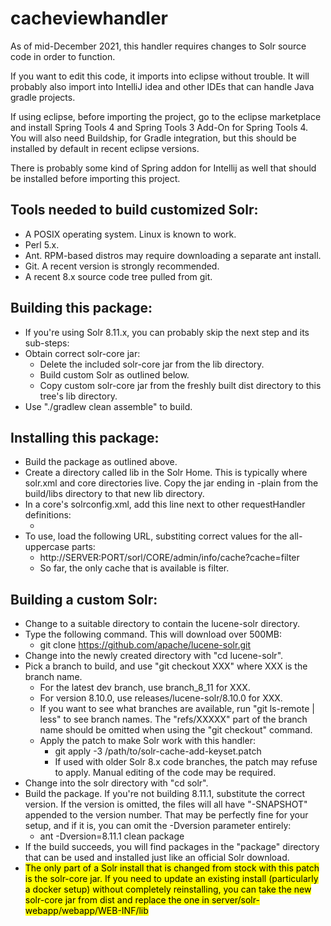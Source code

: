 # cacheviewhandler

As of mid-December 2021, this handler requires changes to Solr source code in order to function.

If you want to edit this code, it imports into eclipse without trouble.  It will probably also import into IntelliJ idea and other IDEs that can handle Java gradle projects.

If using eclipse, before importing the project, go to the eclipse marketplace and install Spring Tools 4 and Spring Tools 3 Add-On for Spring Tools 4.  You will also need Buildship, for Gradle integration, but this should be installed by default in recent eclipse versions.

There is probably some kind of Spring addon for Intellij as well that should be installed before importing this project.

## Tools needed to build customized Solr:

* A POSIX operating system.  Linux is known to work.
* Perl 5.x.
* Ant.  RPM-based distros may require downloading a separate ant install.
* Git.  A recent version is strongly recommended.
* A recent 8.x source code tree pulled from git.

## Building this package:

* If you're using Solr 8.11.x, you can probably skip the next step and its sub-steps:
* Obtain correct solr-core jar:
    * Delete the included solr-core jar from the lib directory.
    * Build custom Solr as outlined below.
    * Copy custom solr-core jar from the freshly built dist directory to this tree's lib directory.
* Use "./gradlew clean assemble" to build.

## Installing this package:

* Build the package as outlined above.
* Create a directory called lib in the Solr Home.  This is typically where solr.xml and core directories live.  Copy the jar ending in -plain from the build/libs directory to that new lib directory.
* In a core's solrconfig.xml, add this line next to other requestHandler definitions:
    * <requestHandler name="/admin/info/cache" class="org.elyograg.solr.handler.CacheViewHandler" />
* To use, load the following URL, substiting correct values for the all-uppercase parts:
    * http://SERVER:PORT/sorl/CORE/admin/info/cache?cache=filter
    * So far, the only cache that is available is filter.

## Building a custom Solr:

* Change to a suitable directory to contain the lucene-solr directory.
* Type the following command.  This will download over 500MB:
    * git clone https://github.com/apache/lucene-solr.git
* Change into the newly created directory with "cd lucene-solr".
* Pick a branch to build, and use "git checkout XXX" where XXX is the branch name.
    * For the latest dev branch, use branch_8_11 for XXX.
    * For version 8.10.0, use releases/lucene-solr/8.10.0 for XXX.
    * If you want to see what branches are available, run "git ls-remote | less" to see branch names.  The "refs/XXXXX" part of the branch name should be omitted when using the "git checkout" command.
    * Apply the patch to make Solr work with this handler:
        * git apply -3 /path/to/solr-cache-add-keyset.patch
        * If used with older Solr 8.x code branches, the patch may refuse to apply.  Manual editing of the code may be required.
* Change into the solr directory with "cd solr".
* Build the package.  If you're not building 8.11.1, substitute the correct version.  If the version is omitted, the files will all have "-SNAPSHOT" appended to the version number.  That may be perfectly fine for your setup, and if it is, you can omit the -Dversion parameter entirely:
    * ant -Dversion=8.11.1 clean package
* If the build succeeds, you will find packages in the "package" directory that can be used and installed just like an official Solr download.
* <mark>The only part of a Solr install that is changed from stock with this patch is the solr-core jar.  If you need to update an existing install (particularly a docker setup) without completely reinstalling, you can take the new solr-core jar from dist and replace the one in server/solr-webapp/webapp/WEB-INF/lib</mark>
